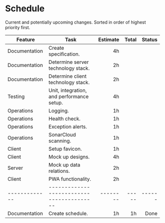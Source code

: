 # Schedule

Current and potentially upcoming changes.
Sorted in order of highest priority first.

| Feature       | Task                                      | Estimate | Total | Status |
|---------------|-------------------------------------------|---------:|------:|-------:|
| Documentation | Create specification.                     |       4h |       |        |
| Documentation | Determine server technology stack.        |       2h |       |        |
| Documentation | Determine client technology stack.        |       2h |       |        |
| Testing       | Unit, integration, and performance setup. |       4h |       |        |
| Operations    | Logging.                                  |       1h |       |        |
| Operations    | Health check.                             |       1h |       |        |
| Operations    | Exception alerts.                         |       1h |       |        |
| Operations    | SonarCloud scanning.                      |       1h |       |        |
| Client        | Setup favicon.                            |       1h |       |        |
| Client        | Mock up designs.                          |       4h |       |        |
| Server        | Mock up data relations.                   |       2h |       |        |
| Client        | PWA functionality.                        |       2h |       |        |
| ------------- | ----------------------------------------- | -------- | ----- | ------ |
| Documentation | Create schedule.                          |       1h |    1h |   Done |
